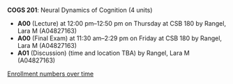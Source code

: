 **COGS 201**: Neural Dynamics of Cognition (4 units)

- **A00** (Lecture) at 12:00 pm–12:50 pm on Thursday at CSB 180 by Rangel, Lara M (A04827163)
- **A00** (Final Exam) at 11:30 am–2:29 pm on Friday at CSB 180 by Rangel, Lara M (A04827163)
- **A01** (Discussion) (time and location TBA) by Rangel, Lara M (A04827163)

[Enrollment numbers over time](./COGS201.tsv)
